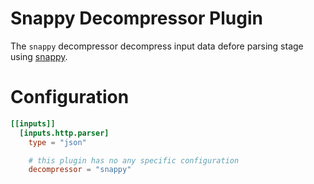 # Snappy Decompressor Plugin

The `snappy` decompressor decompress input data defore parsing stage using [snappy](https://pkg.go.dev/github.com/golang/snappy).

# Configuration
```toml
[[inputs]]
  [inputs.http.parser]
    type = "json"

    # this plugin has no any specific configuration
    decompressor = "snappy"
```
